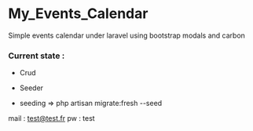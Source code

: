 # My_Events_Calendar

Simple events calendar under laravel using bootstrap modals and carbon 

### Current state  : 

- Crud
- Seeder


- seeding =>  php artisan migrate:fresh --seed

mail : test@test.fr
pw : test 


